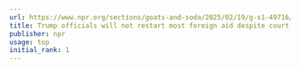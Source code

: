 ```yaml
---
url: https://www.npr.org/sections/goats-and-soda/2025/02/19/g-s1-49716/trump-officials-foreign-aid-usaid-judge
title: Trump officials will not restart most foreign aid despite court order
publisher: npr
usage: top
initial_rank: 1
---
```

